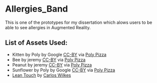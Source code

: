 # Allergies_Band
This is one of the prototypes for my dissertation which alows users to be able to see allergies in Augmented Reality.

## List of Assets Used:
* Kitten by Poly by Google [CC-BY](https://creativecommons.org/licenses/by/3.0/) via [Poly Pizza](https://poly.pizza/m/dBJgGEu5bHW) 
* Bee by jeremy [CC-BY](https://creativecommons.org/licenses/by/3.0/) via [Poly Pizza](https://poly.pizza/m/6ktZgxSVVn1)
* Peanut by jeremy [CC-BY](https://creativecommons.org/licenses/by/3.0/) via [Poly Pizza](https://poly.pizza/m/f57FFcX01Tr)
* Sunflower by Poly by Google [CC-BY](https://creativecommons.org/licenses/by/3.0/) via [Poly Pizza](https://poly.pizza/m/ce4GXw3VYE5)
* [Lean Touch](https://assetstore.unity.com/packages/tools/input-management/lean-touch-30111) by [Carlos Wilkes](https://assetstore.unity.com/publishers/1513)
